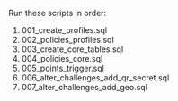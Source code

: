 Run these scripts in order:
1) 001_create_profiles.sql
2) 002_policies_profiles.sql
3) 003_create_core_tables.sql
4) 004_policies_core.sql
5) 005_points_trigger.sql
6) 006_alter_challenges_add_qr_secret.sql
7) 007_alter_challenges_add_geo.sql

